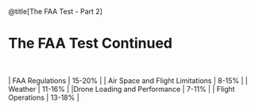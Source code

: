<div class="slide-bg-style-left"></div><div class="slide-bg-style-right"></div>

@title[The FAA Test - Part 2]

# The FAA Test Continued

<br>

| FAA Regulations | 15-20% |
| Air Space and Flight Limitations | 8-15% |
| Weather | 11-16% |
|Drone Loading and Performance | 7-11% |
| Flight Operations | 13-18% |
